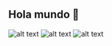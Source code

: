 ## Hola mundo 🍗

<!--
**JulissaGro/JulissaGro** is a ✨ _special_ ✨ repository because its `README.md` (this file) appears on your GitHub profile.

Here are some ideas to get you started:

- 🔭 I’m currently working on ...
- 🌱 I’m currently learning ...
- 👯 I’m looking to collaborate on ...
- 🤔 I’m looking for help with ...
- 💬 Ask me about ...
- 📫 How to reach me: ...
- 😄 Pronouns: ...
- ⚡ Fun fact: ...
-->
![alt text](https://encrypted-tbn0.gstatic.com/images?q=tbn:ANd9GcQDYWL5fNdPQ0cuCcNvN8of8QQb2r-6ysdkZg&s)
![alt text](https://encrypted-tbn0.gstatic.com/images?q=tbn:ANd9GcTmKcBgdka-G7KnzzxqPR-8EkyUpkZecODxhw&s)
![alt text](https://encrypted-tbn0.gstatic.com/images?q=tbn:ANd9GcTeRXXIPUJMlpuDSjusB0No2HThwR6d1fqiDg&s)
